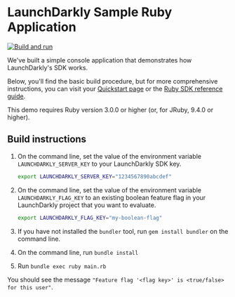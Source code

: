 # LaunchDarkly Sample Ruby Application 

[![Build and run](https://github.com/launchdarkly/hello-ruby/actions/workflows/ci.yml/badge.svg)](https://github.com/launchdarkly/hello-ruby/actions/workflows/ci.yml)

We've built a simple console application that demonstrates how LaunchDarkly's SDK works.

Below, you'll find the basic build procedure, but for more comprehensive instructions, you can visit your [Quickstart page](https://app.launchdarkly.com/quickstart#/) or the [Ruby SDK reference guide](https://docs.launchdarkly.com/sdk/server-side/ruby).

This demo requires Ruby version 3.0.0 or higher (or, for JRuby, 9.4.0 or higher).

## Build instructions 

1. On the command line, set the value of the environment variable `LAUNCHDARKLY_SERVER_KEY` to your LaunchDarkly SDK key.
    ```bash
    export LAUNCHDARKLY_SERVER_KEY="1234567890abcdef"
    ```
1. On the command line, set the value of the environment variable `LAUNCHDARKLY_FLAG_KEY` to an existing boolean feature flag in your LaunchDarkly project that you want to evaluate.

    ```bash
    export LAUNCHDARKLY_FLAG_KEY="my-boolean-flag"
    ```
1. If you have not installed the `bundler` tool, run `gem install bundler` on the command line.
1. On the command line, run `bundle install`
1. Run `bundle exec ruby main.rb`

You should see the message `"Feature flag '<flag key>' is <true/false> for this user"`.

